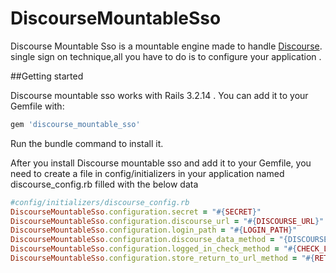 # DiscourseMountableSso

Discourse Mountable Sso is a mountable engine made to handle [Discourse](https://github.com/discourse/discourse/). single sign on technique,all you have to do is to configure your application .

##Getting started

Discourse mountable sso works with Rails 3.2.14 . You can add it to your Gemfile with:

```ruby
gem 'discourse_mountable_sso'
```

Run the bundle command to install it.

After you install Discourse mountable sso and add it to your Gemfile, you need to create a file in config/initializers in your application named discourse_config.rb filled with the below data


```ruby
#config/initializers/discourse_config.rb
DiscourseMountableSso.configuration.secret = "#{SECRET}"
DiscourseMountableSso.configuration.discourse_url = "#{DISCOURSE_URL}"	
DiscourseMountableSso.configuration.login_path = "#{LOGIN_PATH}"
DiscourseMountableSso.configuration.discourse_data_method = "{DISCOURSE_DATA_METHOD}"
DiscourseMountableSso.configuration.logged_in_check_method = "#{CHECK_LOGIN_METHOD}"
DiscourseMountableSso.configuration.store_return_to_url_method = "#{RETURN_TO_URL_METHOD}"
```
